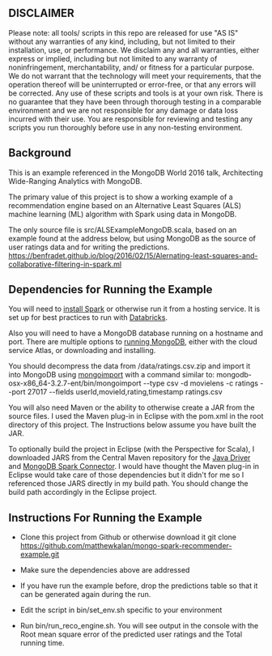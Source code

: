 
## DISCLAIMER

Please note: all tools/ scripts in this repo are released for use "AS IS" without any warranties of any kind, including, but not limited to their installation, use, or performance. We disclaim any and all warranties, either express or implied, including but not limited to any warranty of noninfringement, merchantability, and/ or fitness for a particular purpose. We do not warrant that the technology will meet your requirements, that the operation thereof will be uninterrupted or error-free, or that any errors will be corrected. Any use of these scripts and tools is at your own risk. There is no guarantee that they have been through thorough testing in a comparable environment and we are not responsible for any damage or data loss incurred with their use. You are responsible for reviewing and testing any scripts you run thoroughly before use in any non-testing environment.

## Background

This is an example referenced in the MongoDB World 2016 talk, Architecting Wide-Ranging Analytics with MongoDB.

The primary value of this project is to show a working example of a recommendation engine based on an Alternative Least Squares (ALS) machine learning (ML) algorithm with Spark using data in MongoDB.  

The only source file is src/ALSExampleMongoDB.scala, based on an example found at the address below, but using MongoDB as the source of user ratings data and for writing the predictions.    
https://benfradet.github.io/blog/2016/02/15/Alernating-least-squares-and-collaborative-filtering-in-spark.ml

## Dependencies for Running the Example

You will need to [install Spark](http://spark.apache.org/downloads.html) or otherwise run it from a hosting service.  It is set up for best practices to run with [Databricks](http://databricks.com).  

Also you will need to have a MongoDB database running on a hostname and port.  There are multiple options to [running MongoDB](https://www.mongodb.com/download-center), either with the cloud service Atlas, or downloading and installing.  

You should decompress the data from /data/ratings.csv.zip and import it into MongoDB using [mongoimport]() with a command similar to:
mongodb-osx-x86_64-3.2.7-ent/bin/mongoimport --type csv -d movielens -c ratings --port 27017 --fields userId,movieId,rating,timestamp ratings.csv

You will also need Maven or the ability to otherwise create a JAR from the source files.  I used the Maven plug-in in Eclipse with the pom.xml in the root directory of this project.  The Instructions below assume you have built the JAR.  

To optionally build the project in Eclipse (with the Perspective for Scala), I downloaded JARS from the Central Maven repository for the [Java Driver](http://search.maven.org/remotecontent?filepath=org/mongodb/mongo-java-driver/3.2.2/mongo-java-driver-3.2.2.jar) and [MongoDB Spark Connector](http://search.maven.org/remotecontent?filepath=org/mongodb/spark/mongo-spark-connector_2.10/1.0.0/mongo-spark-connector_2.10-1.0.0.jar).  I would have thought the Maven plug-in in Eclipse would take care of those dependencies but it didn't for me so I referenced those JARS directly in my build path.  You should change the build path accordingly in the Eclipse project.  

## Instructions For Running the Example

* Clone this project from Github or otherwise download it
git clone https://github.com/matthewkalan/mongo-spark-recommender-example.git

* Make sure the dependencies above are addressed

* If you have run the example before, drop the predictions table so that it can be generated again during the run.  

* Edit the script in bin/set_env.sh specific to your environment

* Run bin/run_reco_engine.sh.  You will see output in the console with the Root mean square error of the predicted user ratings and the Total running time.  

